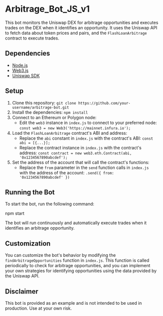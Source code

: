 # Arbitrage_Bot_JS_v1

This bot monitors the Uniswap DEX for arbitrage opportunities and executes trades on the DEX when it identifies an opportunity. It uses the Uniswap API to fetch data about token prices and pairs, and the `FlashLoanArbitrage` contract to execute trades.

## Dependencies

- [Node.js](https://nodejs.org/)
- [Web3.js](https://web3js.readthedocs.io/)
- [Uniswap SDK](https://uniswap.org/docs/v2/sdk/)

## Setup

1. Clone this repository: `git clone https://github.com/your-username/arbitrage-bot.git`
2. Install the dependencies: `npm install`
3. Connect to an Ethereum or Polygon node:
   - Edit the `web3` instance in `index.js` to connect to your preferred node: `const web3 = new Web3('https://mainnet.infura.io');`
4. Load the `FlashLoanArbitrage` contract's ABI and address:
   - Replace the `abi` constant in `index.js` with the contract's ABI: `const abi = [{...}];`
   - Replace the contract instance in `index.js` with the contract's address: `const contract = new web3.eth.Contract(abi, '0x1234567890abcdef');`
5. Set the address of the account that will call the contract's functions:
   - Replace the `from` parameter in the `send` function calls in `index.js` with the address of the account: `.send({ from: '0x1234567890abcdef' })`

## Running the Bot

To start the bot, run the following command:

npm start

The bot will run continuously and automatically execute trades when it identifies an arbitrage opportunity.

## Customization

You can customize the bot's behavior by modifying the `findArbitrageOpportunities` function in `index.js`. This function is called periodically to check for arbitrage opportunities, and you can implement your own strategies for identifying opportunities using the data provided by the Uniswap API.

## Disclaimer

This bot is provided as an example and is not intended to be used in production. Use at your own risk.

